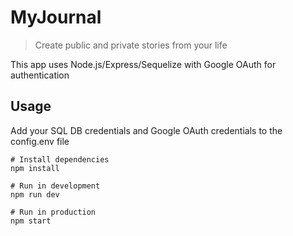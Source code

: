 # MyJournal

> Create public and private stories from your life

This app uses Node.js/Express/Sequelize with Google OAuth for authentication

## Usage

Add your SQL DB credentials and Google OAuth credentials to the config.env file

```
# Install dependencies
npm install

# Run in development
npm run dev

# Run in production
npm start
```
